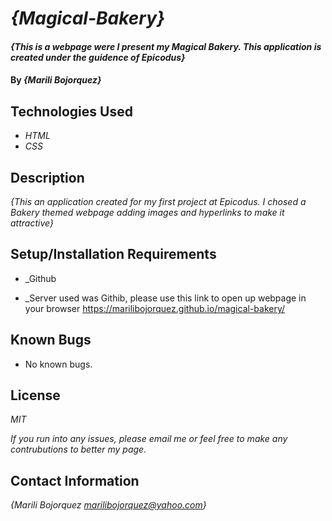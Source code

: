 # _{Magical-Bakery}_

#### _{This is a webpage were I present my  Magical Bakery. This application is created under the guidence of Epicodus}_

#### By _**{Marili Bojorquez}**_

## Technologies Used

* _HTML_
* _CSS_

## Description

_{This an application created for my first project at Epicodus. I chosed a Bakery themed webpage adding images and hyperlinks to make it attractive}_

## Setup/Installation Requirements

* _Github

* _Server used was Githib, please use this link to open up webpage in your browser https://marilibojorquez.github.io/magical-bakery/

## Known Bugs

* No known bugs.

## License

_MIT_

_If you run into any issues, please email me or feel free to make any contrubutions to better my page._

## Contact Information

_{Marili Bojorquez marilibojorquez@yahoo.com}_
